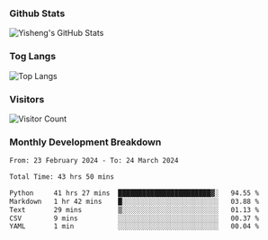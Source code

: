 ### Github Stats
![Yisheng's GitHub Stats](https://github-readme-stats-9qabuvhk1-gongyisheng.vercel.app/api?username=gongyisheng&count_private=true&show_icons=true)
### Tog Langs
![Top Langs](https://github-readme-stats-9qabuvhk1-gongyisheng.vercel.app/api/top-langs/?username=gongyisheng&layout=compact)
### Visitors
![Visitor Count](https://profile-counter.glitch.me/gongyisheng/count.svg)
### Monthly Development Breakdown
<!--START_SECTION:waka-->

```txt
From: 23 February 2024 - To: 24 March 2024

Total Time: 43 hrs 50 mins

Python     41 hrs 27 mins  ███████████████████████▓░   94.55 %
Markdown   1 hr 42 mins    █░░░░░░░░░░░░░░░░░░░░░░░░   03.88 %
Text       29 mins         ▒░░░░░░░░░░░░░░░░░░░░░░░░   01.13 %
CSV        9 mins          ░░░░░░░░░░░░░░░░░░░░░░░░░   00.37 %
YAML       1 min           ░░░░░░░░░░░░░░░░░░░░░░░░░   00.04 %
```

<!--END_SECTION:waka-->
